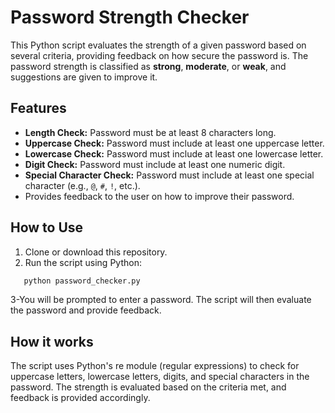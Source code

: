 # Password Strength Checker

This Python script evaluates the strength of a given password based on several criteria, providing feedback on how secure the password is. The password strength is classified as **strong**, **moderate**, or **weak**, and suggestions are given to improve it.

## Features

- **Length Check:** Password must be at least 8 characters long.
- **Uppercase Check:** Password must include at least one uppercase letter.
- **Lowercase Check:** Password must include at least one lowercase letter.
- **Digit Check:** Password must include at least one numeric digit.
- **Special Character Check:** Password must include at least one special character (e.g., `@`, `#`, `!`, etc.).
- Provides feedback to the user on how to improve their password.

## How to Use

1. Clone or download this repository.
2. Run the script using Python:
```bash
   python password_checker.py
```
3-You will be prompted to enter a password. The script will then evaluate the password and provide feedback.

## How it works

The script uses Python's re module (regular expressions) to check for uppercase letters, lowercase letters, digits, and special characters in the password. The strength is evaluated based on the criteria met, and feedback is provided accordingly.
